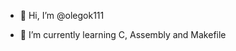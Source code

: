 - 👋 Hi, I’m @olegok111
<!--- - 👀 I’m interested in ... --->
- 🌱 I’m currently learning C, Assembly and Makefile
<!---
- 💞️ I’m looking to collaborate on ...
- 📫 How to reach me ...
--->

<!---
olegok111/olegok111 is a ✨ special ✨ repository because its `README.md` (this file) appears on your GitHub profile.
You can click the Preview link to take a look at your changes.
--->
